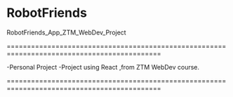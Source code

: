 # RobotFriends
RobotFriends_App_ZTM_WebDev_Project

============================================================================================

-Personal Project
-Project using React ,from ZTM WebDev course.

============================================================================================

